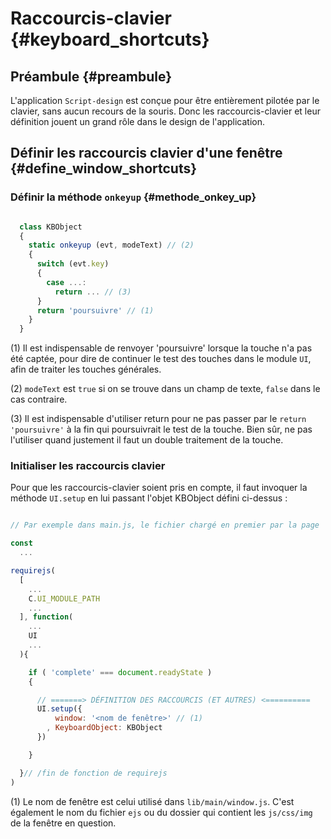 # Raccourcis-clavier {#keyboard_shortcuts}

## Préambule {#preambule}

L'application `Script-design` est conçue pour être entièrement pilotée par le clavier, sans aucun recours de la souris. Donc les raccourcis-clavier et leur définition jouent un grand rôle dans le design de l'application.

## Définir les raccourcis clavier d'une fenêtre {#define_window_shortcuts}


### Définir la méthode `onkeyup` {#methode_onkey_up}

```js

  class KBObject
  {
    static onkeyup (evt, modeText) // (2)
    {
      switch (evt.key)
      {
        case ...:
          return ... // (3)
      }
      return 'poursuivre' // (1)
    }
  }
```

(1) Il est indispensable de renvoyer 'poursuivre' lorsque la touche n'a pas été captée, pour dire de continuer le test des touches dans le module `UI`, afin de traiter les touches générales.

(2) `modeText` est `true` si on se trouve dans un champ de texte, `false` dans le cas contraire.

(3) Il est indispensable d'utiliser return pour ne pas passer par le `return 'poursuivre'` à la fin qui poursuivrait le test de la touche. Bien sûr, ne pas l'utiliser quand justement il faut un double traitement de la touche.

### Initialiser les raccourcis clavier

Pour que les raccourcis-clavier soient pris en compte, il faut invoquer la méthode `UI.setup` en lui passant l'objet KBObject défini ci-dessus :

```js

// Par exemple dans main.js, le fichier chargé en premier par la page

const
  ...

requirejs(
  [
    ...
    C.UI_MODULE_PATH
    ...
  ], function(
    ...
    UI
    ...
  ){

    if ( 'complete' === document.readyState )
    {

      // =======> DÉFINITION DES RACCOURCIS (ET AUTRES) <==========
      UI.setup({
          window: '<nom de fenêtre>' // (1)
        , KeyboardObject: KBObject
      })

    }

  }// /fin de fonction de requirejs
)

```

(1) Le nom de fenêtre est celui utilisé dans `lib/main/window.js`. C'est également le nom du fichier `ejs` ou du dossier qui contient les `js/css/img` de la fenêtre en question.
